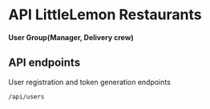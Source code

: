 # API LittleLemon Restaurants

#### User Group(Manager, Delivery crew)



## API endpoints

User registration and token generation endpoints

```bash
/api/users
```

